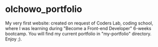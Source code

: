# olchowo_portfolio
My very first website: created on request of Coders Lab, coding school, where I was learning during "Become a Front-end Developer" 6-weeks bootcamp. 
You will find my current portfolio in "my-portfolio" directory. Enjoy ;).
